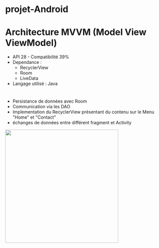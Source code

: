 # projet-Android
# Architecture MVVM (Model View ViewModel)

* API 28 - Compatibilité 39%
* Dependance : 
  - RecyclerView
  - Room
  - LiveData
* Langage utilisé : Java
#
* Persistance de données avec Room
* Communication via les DAO
* Implementation du RecyclerView présentant du contenu sur le Menu "Home" et "Contact"
* échanges de données entre différent fragment et Activity
<img src="https://github.com/josue-lubaki/Application-Android/blob/main/projetAndroid/app/src/images/myScreen.jpg" width="360" style="max-width:100%;">

